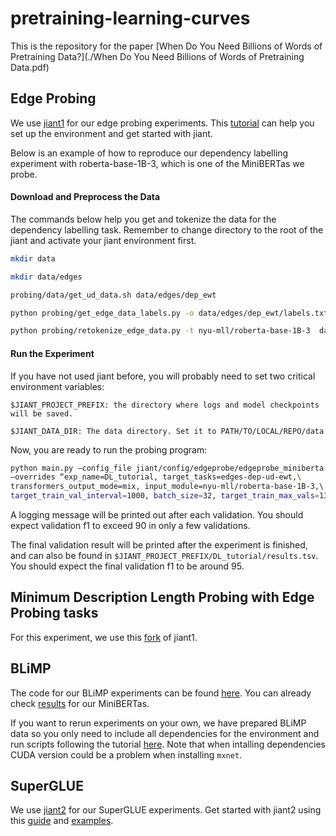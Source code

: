 # pretraining-learning-curves
This is the repository for the paper [When Do You Need Billions of Words of Pretraining Data?](./When Do You Need Billions of Words of Pretraining Data.pdf)

## Edge Probing
We use [jiant1](https://github.com/nyu-mll/jiant-v1-legacy) for our edge probing experiments. This [tutorial](https://github.com/nyu-mll/jiant-v1-legacy/blob/master/tutorials/setup_tutorial.md) can help you set up the environment and get started with jiant.

Below is an example of how to reproduce our dependency labelling experiment with roberta-base-1B-3, which is one of the MiniBERTas we probe.

#### Download and Preprocess the Data
The commands below help you get and tokenize the data for the dependency labelling task. Remember to change directory to the root of the jiant and activate your jiant environment first.
```bash
mkdir data

mkdir data/edges

probing/data/get_ud_data.sh data/edges/dep_ewt

python probing/get_edge_data_labels.py -o data/edges/dep_ewt/labels.txt -i data/edges/dep_ewt/*.json

python probing/retokenize_edge_data.py -t nyu-mll/roberta-base-1B-3  data/edges/dep_ewt/*.json
```

#### Run the Experiment
If you have not used jiant before, you will probably need to set two critical environment variables: 

```
$JIANT_PROJECT_PREFIX: the directory where logs and model checkpoints will be saved.

$JIANT_DATA_DIR: The data directory. Set it to PATH/TO/LOCAL/REPO/data
```

Now, you are ready to run the probing program:

```bash
python main.py –config_file jiant/config/edgeprobe/edgeprobe_miniberta.conf\ 
–overrides “exp_name=DL_tutorial, target_tasks=edges-dep-ud-ewt,\
transformers_output_mode=mix, input_module=nyu-mll/roberta-base-1B-3,\ 
target_train_val_interval=1000, batch_size=32, target_train_max_vals=130, lr=0.0005”
```

A logging message will be printed out after each validation. You should expect validation f1 to exceed 90 in only a few validations.

The final validation result will be printed after the experiment is finished, and can also be found in `$JIANT_PROJECT_PREFIX/DL_tutorial/results.tsv`. 
You should expect the final validation f1 to be around 95.

## Minimum Description Length Probing with Edge Probing tasks
For this experiment, we use this [fork](https://github.com/nyu-mll/online-code-for-edge-probing) of jiant1. 

## BLiMP
The code for our BLiMP experiments can be found [here](https://github.com/nyu-mll/mlm-scoring/tree/minibertas). You can already check [results](https://github.com/nyu-mll/mlm-scoring/tree/minibertas/examples/lingacc-blimp/results/nyu-mll) for our MiniBERTas.

If you want to rerun experiments on your own, we have prepared BLiMP data so you only need to include all dependencies for the environment and run scripts following the tutorial [here](https://github.com/nyu-mll/mlm-scoring/tree/minibertas/examples/lingacc-blimp). Note that when intalling dependencies CUDA version could be a problem when installing `mxnet`.

## SuperGLUE
We use [jiant2](https://github.com/nyu-mll/jiant) for our SuperGLUE experiments. Get started with jiant2 using this [guide](https://github.com/nyu-mll/jiant/tree/master/guides) and [examples](https://github.com/nyu-mll/jiant/tree/master/examples).
